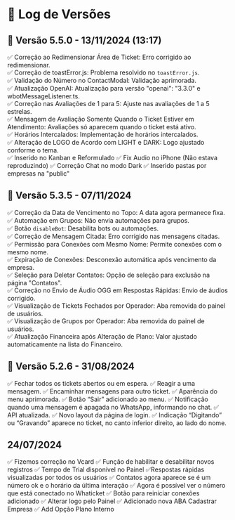 # 📝 Log de Versões

## 🚀 Versão 5.5.0 - 13/11/2024 (13:17)

✅ Correção ao Redimensionar Área de Ticket: Erro corrigido ao redimensionar.  
✅ Correção de toastError.js: Problema resolvido no `toastError.js`.  
✅ Validação do Número no ContactModal: Validação aprimorada.  
✅ Atualização OpenAI: Atualização para versão "openai": "3.3.0" e wbotMessageListener.ts.  
✅ Correção nas Avaliações de 1 para 5: Ajuste nas avaliações de 1 a 5 estrelas.  
✅ Mensagem de Avaliação Somente Quando o Ticket Estiver em Atendimento: Avaliações só aparecem quando o ticket está ativo.  
✅ Horários Intercalados: Implementação de horários intercalados.  
✅ Alteração de LOGO de Acordo com LIGHT e DARK: Logo ajustado conforme o tema.  
✅ Inserido no Kanban e Reformulado
✅ Fix Audio no iPhone (Não estava reproduzindo)
✅ Correção Chat no modo Dark
✅ Inserido pastas por empresas na "public"

## 🚀 Versão 5.3.5 - 07/11/2024

✅ Correção da Data de Vencimento no Topo: A data agora permanece fixa.  
✅ Automação em Grupos: Não envia automações para grupos.  
✅ Botão `disableBot`: Desabilita bots ou automações.  
✅ Correção de Mensagem Citada: Erro corrigido nas mensagens citadas.  
✅ Permissão para Conexões com Mesmo Nome: Permite conexões com o mesmo nome.  
✅ Expiração de Conexões: Desconexão automática após vencimento da empresa.  
✅ Seleção para Deletar Contatos: Opção de seleção para exclusão na página "Contatos".  
✅ Correção no Envio de Áudio OGG em Respostas Rápidas: Envio de áudios corrigido.  
✅ Visualização de Tickets Fechados por Operador: Aba removida do painel de usuários.  
✅ Visualização de Grupos por Operador: Aba removida do painel de usuários.  
✅ Atualização Financeira após Alteração de Plano: Valor ajustado automaticamente na lista do Financeiro.

## 🚀 Versão 5.2.6 - 31/08/2024

✅ Fechar todos os tickets abertos ou em espera.
✅ Reagir a uma mensagem.
✅ Encaminhar mensagens para outro ticket.
✅ Aparência do menu aprimorada.
✅ Botão “Sair” adicionado ao menu.
✅ Notificação quando uma mensagem é apagada no WhatsApp, informando no chat.
✅ API atualizada.
✅ Novo layout da página de login.
✅ Indicação “Digitando” ou “Gravando” aparece no ticket, no canto inferior direito, ao lado do nome.

## 24/07/2024

✅ Fizemos correção no Vcard
✅ Função de habilitar e desabilitar novos registros
✅ Tempo de Trial disponível no Painel
✅Respostas rápidas visualizadas por todos os usuários
✅ Contatos agora aparece se é um número ok e o horário da última interação
✅ Agora é possível ver o número que está conectado no Whaticket
✅ Botão para reiniciar conexões adicionado
✅ Alterar logo pelo Painel
✅ Adicionado nova ABA Cadastrar Empresa
✅ Add Opção Plano Interno

